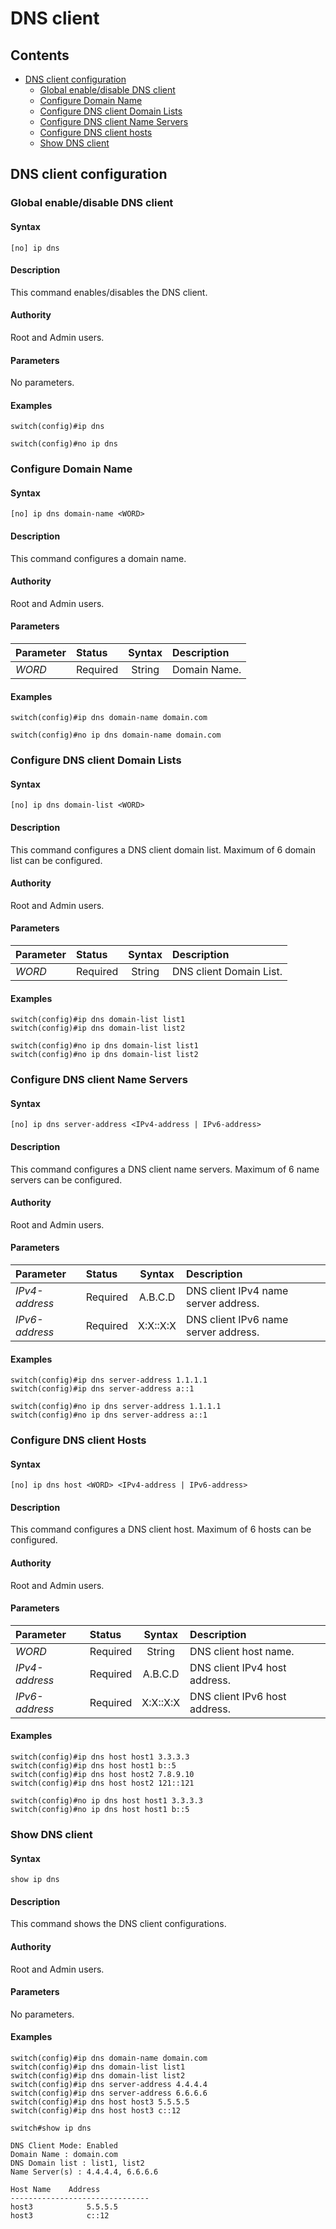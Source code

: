 # DNS client

## Contents

- [DNS client configuration](#dns-client-configuration)
    - [Global enable/disable DNS client](#global-enable/disable-dns-client)
    - [Configure Domain Name](#configure-domain-name)
    - [Configure DNS client Domain Lists](#configure-dns-client-domain-lists)
    - [Configure DNS client Name Servers](#configure-dns-client-name-servers)
    - [Configure DNS client hosts](#configure-dns-client-hosts)
    - [Show DNS client](#show-dns-client)

## DNS client configuration
### Global enable/disable DNS client
#### Syntax
`[no] ip dns`
#### Description
This command enables/disables the DNS client.
#### Authority
Root and Admin users.
#### Parameters
No parameters.
#### Examples
```
switch(config)#ip dns

switch(config)#no ip dns
```

### Configure Domain Name
#### Syntax
`[no] ip dns domain-name <WORD>`
#### Description
This command configures a domain name.
#### Authority
Root and Admin users.
#### Parameters
| Parameter | Status | Syntax | Description |
|:-----------|:----------|:----------------:|:------------------------|
| *WORD* | Required | String | Domain Name.
#### Examples
```
switch(config)#ip dns domain-name domain.com

switch(config)#no ip dns domain-name domain.com

```

### Configure DNS client Domain Lists
#### Syntax
`[no] ip dns domain-list <WORD>`
#### Description
This command configures a DNS client domain list. Maximum of 6 domain list can be configured.
#### Authority
Root and Admin users.
#### Parameters
| Parameter | Status | Syntax | Description |
|:-----------|:----------|:----------------:|:------------------------|
| *WORD* | Required | String | DNS client Domain List.
#### Examples
```
switch(config)#ip dns domain-list list1
switch(config)#ip dns domain-list list2

switch(config)#no ip dns domain-list list1
switch(config)#no ip dns domain-list list2

```

### Configure DNS client Name Servers
#### Syntax
`[no] ip dns server-address <IPv4-address | IPv6-address>`
#### Description
This command configures a DNS client name servers. Maximum of 6 name servers can be configured.
#### Authority
Root and Admin users.
#### Parameters
| Parameter | Status | Syntax | Description |
|:-----------|:----------|:----------------:|:------------------------|
| *IPv4-address* | Required | A.B.C.D | DNS client IPv4 name server address.
| *IPv6-address* | Required | X:X::X:X | DNS client IPv6 name server address.
#### Examples
```
switch(config)#ip dns server-address 1.1.1.1
switch(config)#ip dns server-address a::1

switch(config)#no ip dns server-address 1.1.1.1
switch(config)#no ip dns server-address a::1

```

### Configure DNS client Hosts
#### Syntax
`[no] ip dns host <WORD> <IPv4-address | IPv6-address>`
#### Description
This command configures a DNS client host. Maximum of 6 hosts can be configured.
#### Authority
Root and Admin users.
#### Parameters
| Parameter | Status | Syntax | Description |
|:-----------|:----------|:----------------:|:------------------------|
| *WORD* | Required | String | DNS client host name.
| *IPv4-address* | Required | A.B.C.D | DNS client IPv4 host address.
| *IPv6-address* | Required | X:X::X:X | DNS client IPv6 host address.
#### Examples
```
switch(config)#ip dns host host1 3.3.3.3
switch(config)#ip dns host host1 b::5
switch(config)#ip dns host host2 7.8.9.10
switch(config)#ip dns host host2 121::121

switch(config)#no ip dns host host1 3.3.3.3
switch(config)#no ip dns host host1 b::5

```


### Show DNS client
#### Syntax
`show ip dns`
#### Description
This command shows the DNS client configurations.
#### Authority
Root and Admin users.
#### Parameters
No parameters.
#### Examples
```
switch(config)#ip dns domain-name domain.com
switch(config)#ip dns domain-list list1
switch(config)#ip dns domain-list list2
switch(config)#ip dns server-address 4.4.4.4
switch(config)#ip dns server-address 6.6.6.6
switch(config)#ip dns host host3 5.5.5.5
switch(config)#ip dns host host3 c::12

switch#show ip dns

DNS Client Mode: Enabled
Domain Name : domain.com
DNS Domain list : list1, list2
Name Server(s) : 4.4.4.4, 6.6.6.6

Host Name    Address
-------------------------------
host3            5.5.5.5
host3            c::12

```
